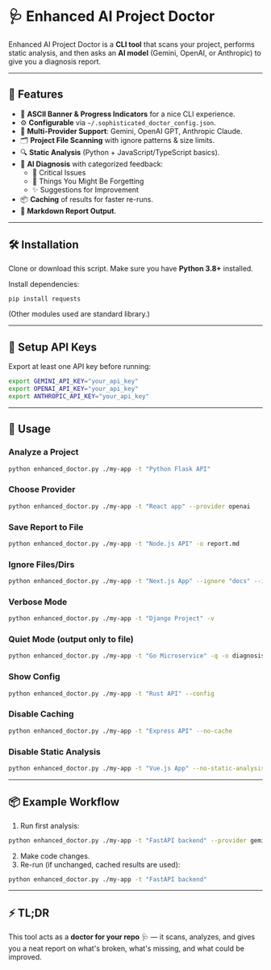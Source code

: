 # 🩺 Enhanced AI Project Doctor

Enhanced AI Project Doctor is a **CLI tool** that scans your project, performs static analysis, and then asks an **AI model** (Gemini, OpenAI, or Anthropic) to give you a diagnosis report.

---

## 🚀 Features

- 🎨 **ASCII Banner & Progress Indicators** for a nice CLI experience.
- ⚙️ **Configurable** via `~/.sophisticated_doctor_config.json`.
- 🤖 **Multi-Provider Support**: Gemini, OpenAI GPT, Anthropic Claude.
- 🗂️ **Project File Scanning** with ignore patterns & size limits.
- 🔍 **Static Analysis** (Python + JavaScript/TypeScript basics).
- 🧠 **AI Diagnosis** with categorized feedback:
  - 🚨 Critical Issues  
  - 🤔 Things You Might Be Forgetting  
  - ✨ Suggestions for Improvement
- 📦 **Caching** of results for faster re-runs.
- 📝 **Markdown Report Output**.

---

## 🛠️ Installation

Clone or download this script. Make sure you have **Python 3.8+** installed.

Install dependencies:
```bash
pip install requests
```

(Other modules used are standard library.)

---

## 🔑 Setup API Keys

Export at least one API key before running:

```bash
export GEMINI_API_KEY="your_api_key"
export OPENAI_API_KEY="your_api_key"
export ANTHROPIC_API_KEY="your_api_key"
```

---

## 📖 Usage

### Analyze a Project
```bash
python enhanced_doctor.py ./my-app -t "Python Flask API"
```

### Choose Provider
```bash
python enhanced_doctor.py ./my-app -t "React app" --provider openai
```

### Save Report to File
```bash
python enhanced_doctor.py ./my-app -t "Node.js API" -o report.md
```

### Ignore Files/Dirs
```bash
python enhanced_doctor.py ./my-app -t "Next.js App" --ignore "docs" --ignore "*.test.js"
```

### Verbose Mode
```bash
python enhanced_doctor.py ./my-app -t "Django Project" -v
```

### Quiet Mode (output only to file)
```bash
python enhanced_doctor.py ./my-app -t "Go Microservice" -q -o diagnosis.md
```

### Show Config
```bash
python enhanced_doctor.py ./my-app -t "Rust API" --config
```

### Disable Caching
```bash
python enhanced_doctor.py ./my-app -t "Express API" --no-cache
```

### Disable Static Analysis
```bash
python enhanced_doctor.py ./my-app -t "Vue.js App" --no-static-analysis
```

---

## 📦 Example Workflow

1. Run first analysis:
```bash
python enhanced_doctor.py ./my-app -t "FastAPI backend" --provider gemini -o fastapi_diagnosis.md
```
2. Make code changes.
3. Re-run (if unchanged, cached results are used):
```bash
python enhanced_doctor.py ./my-app -t "FastAPI backend"
```

---

## ⚡ TL;DR
This tool acts as a **doctor for your repo** 🩺 — it scans, analyzes, and gives you a neat report on what's broken, what's missing, and what could be improved.

